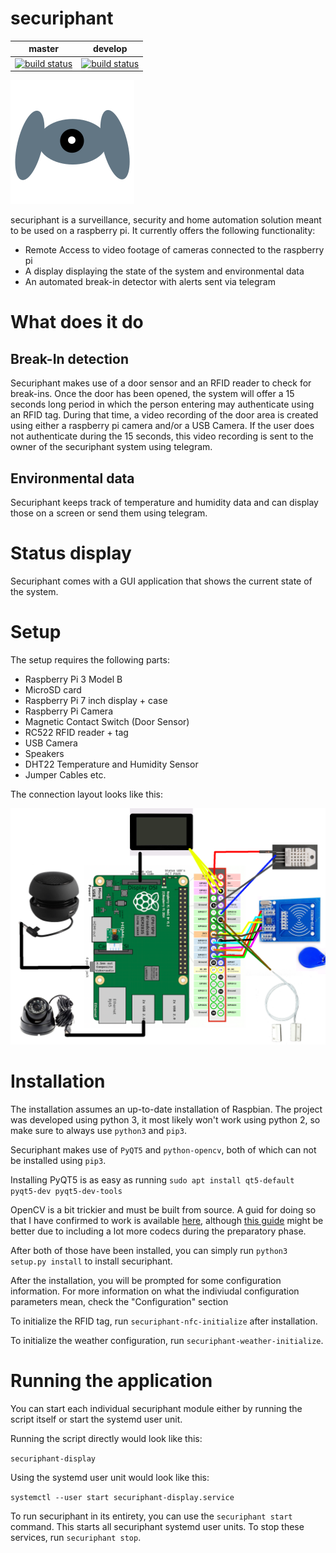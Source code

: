 # securiphant

|master|develop|
|:----:|:-----:|
|[![build status](https://gitlab.namibsun.net/namibsun/python/securiphant/badges/master/build.svg)](https://gitlab.namibsun.net/namibsun/python/securiphant/commits/master)|[![build status](https://gitlab.namibsun.net/namibsun/python/securiphant/badges/develop/build.svg)](https://gitlab.namibsun.net/namibsun/python/securiphant/commits/develop)|

![Logo](resources/logo/logo-readme.png)

securiphant is a surveillance, security and home automation solution
meant to be used on a raspberry pi. It currently offers the following
functionality:

* Remote Access to video footage of cameras connected to the raspberry pi
* A display displaying the state of the system and environmental data
* An automated break-in detector with alerts sent via telegram

# What does it do

## Break-In detection

Securiphant makes use of a door sensor and an RFID reader to check
for break-ins. Once the door has been opened, the system will
offer a 15 seconds long period in which the person entering may
authenticate using an RFID tag. During that time, a video
recording of the door area is created using either a
raspberry pi camera and/or a USB Camera. If the user does not
authenticate during the 15 seconds, this video recording
is sent to the owner of the securiphant system using telegram.

## Environmental data

Securiphant keeps track of temperature and humidity data and can
display those on a screen or send them using telegram.

# Status display

Securiphant comes with a GUI application that shows the current state
of the system.

# Setup

The setup requires the following parts:

* Raspberry Pi 3 Model B
* MicroSD card
* Raspberry Pi 7 inch display + case
* Raspberry Pi Camera
* Magnetic Contact Switch (Door Sensor)
* RC522 RFID reader + tag
* USB Camera
* Speakers
* DHT22 Temperature and Humidity Sensor
* Jumper Cables etc.

The connection layout looks like this:

![Logo](resources/layout.png)

# Installation

The installation assumes an up-to-date installation of Raspbian.
The project was developed using python 3, it most likely won't
work using python 2, so make sure to always use ```python3```
and ```pip3```.

Securiphant makes use of ```PyQT5``` and ```python-opencv```, both
of which can not be installed using ```pip3```.

Installing PyQT5 is as easy as running
```sudo apt install qt5-default pyqt5-dev pyqt5-dev-tools```

OpenCV is a bit trickier and must be built from source.
A guid for doing so that I have confirmed to work is available
[here](https://www.pyimagesearch.com/2018/09/26/install-opencv-4-on-your-raspberry-pi/),
although [this guide](https://www.learnopencv.com/install-opencv-4-on-raspberry-pi/) might
be better due to including a lot more codecs during the preparatory phase.

After both of those have been installed, you can simply run
```python3 setup.py install``` to install securiphant.

After the installation, you will be prompted for some
configuration information. For more information on what the indiviudal
configuration parameters mean, check the "Configuration" section

To initialize the RFID tag, run ```securiphant-nfc-initialize```
after installation.

To initialize the weather configuration, run
```securiphant-weather-initialize```.

# Running the application

You can start each individual securiphant module either by running
the script itself or start the systemd user unit.

Running the script directly would look like this:

```securiphant-display```

Using the systemd user unit would look like this:

```systemctl --user start securiphant-display.service```

To run securiphant in its entirety, you can use the ```securiphant start```
command. This starts all securiphant systemd user units.
To stop these services, run ```securiphant stop```.
